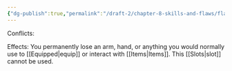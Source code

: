 ```yaml
---
{"dg-publish":true,"permalink":"/draft-2/chapter-8-skills-and-flaws/flaw-list/rank-5/lost-equip-slot/"}
---
```


Conflicts:

Effects:
You permanently lose an arm, hand, or anything you would normally use to [[Equipped\|equip]] or interact with [[Items\|Items]]. This [[Slots\|slot]] cannot be used.